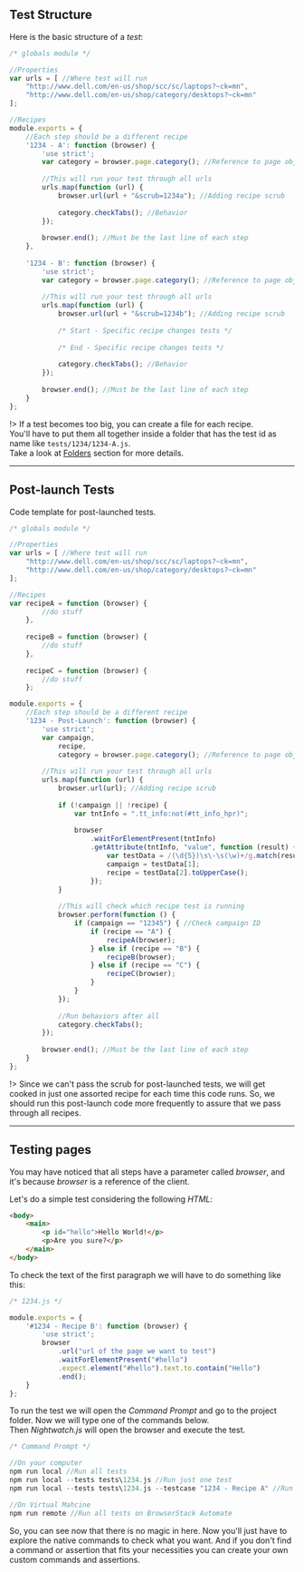 ## Test Structure
Here is the basic structure of a *test*:

```javascript
/* globals module */

//Properties
var urls = [ //Where test will run
    "http://www.dell.com/en-us/shop/scc/sc/laptops?~ck=mn",
    "http://www.dell.com/en-us/shop/category/desktops?~ck=mn"
];

//Recipes
module.exports = {
    //Each step should be a different recipe
    '1234 - A': function (browser) {
        'use strict';
        var category = browser.page.category(); //Reference to page object
        
        //This will run your test through all urls
        urls.map(function (url) {
            browser.url(url + "&scrub=1234a"); //Adding recipe scrub
            
            category.checkTabs(); //Behavior
        });
        
        browser.end(); //Must be the last line of each step
    },
    
    '1234 - B': function (browser) {
        'use strict';
        var category = browser.page.category(); //Reference to page object
        
        //This will run your test through all urls
        urls.map(function (url) {
            browser.url(url + "&scrub=1234b"); //Adding recipe scrub
            
            /* Start - Specific recipe changes tests */
            
            /* End - Specific recipe changes tests */
            
            category.checkTabs(); //Behavior
        });
        
        browser.end(); //Must be the last line of each step
    }
};
```

!> If a test becomes too big, you can create a file for each recipe.<br>
You'll have to put them all together inside a folder that has the test
id as name like `tests/1234/1234-A.js`.<br>
Take a look at [Folders](https://eduardomontanha.github.io/tnt-automation/#/usage/folders?id=addremove-a-folder)
section for more details.

---

## Post-launch Tests
Code template for post-launched tests.

```javascript
/* globals module */

//Properties
var urls = [ //Where test will run
    "http://www.dell.com/en-us/shop/scc/sc/laptops?~ck=mn",
    "http://www.dell.com/en-us/shop/category/desktops?~ck=mn"
];

//Recipes
var recipeA = function (browser) {
        //do stuff
    },
    
    recipeB = function (browser) {
        //do stuff
    },
    
    recipeC = function (browser) {
        //do stuff
    };

module.exports = {
    //Each step should be a different recipe
    '1234 - Post-Launch': function (browser) {
        'use strict';
        var campaign,
            recipe,
            category = browser.page.category(); //Reference to page object
        
        //This will run your test through all urls
        urls.map(function (url) {
            browser.url(url); //Adding recipe scrub
            
            if (!campaign || !recipe) {
                var tntInfo = ".tt_info:not(#tt_info_hpr)";
                
                browser
                    .waitForElementPresent(tntInfo)
                    .getAttribute(tntInfo, "value", function (result) {
                        var testData = /(\d{5})\s\-\s(\w)+/g.match(result.value);
                        campaign = testData[1];
                        recipe = testData[2].toUpperCase();
                    });
            }
            
            //This will check which recipe test is running
            browser.perform(function () {
                if (campaign == "12345") { //Check campaign ID
                    if (recipe == "A") {
                        recipeA(browser);
                    } else if (recipe == "B") {
                        recipeB(browser);
                    } else if (recipe == "C") {
                        recipeC(browser);
                    }
                }
            });
            
            //Run behaviors after all
            category.checkTabs();
        });
        
        browser.end(); //Must be the last line of each step
    }
};
```

!> Since we can't pass the scrub for post-launched tests, we will get
cooked in just one assorted recipe for each time this code runs. So,
we should run this post-launch code more frequently to assure that we
pass through all recipes.

---

## Testing pages
You may have noticed that all steps have a parameter called *browser*,
and it's because *browser* is a reference of the client.

Let's do a simple test considering the following *HTML*:

```html
<body>
    <main>
        <p id="hello">Hello World!</p>
        <p>Are you sure?</p>
    </main>
</body>
```

To check the text of the first paragraph we will have to do something
like this:

```javascript
/* 1234.js */

module.exports = {
    '#1234 - Recipe B': function (browser) {
        'use strict';
        browser
            .url("url of the page we want to test")
            .waitForElementPresent("#hello")
            .expect.element("#hello").text.to.contain("Hello")
            .end();
    }
};
```

To run the test we will open the *Command Prompt* and go to the project
folder. Now we will type one of the commands below.<br>
Then *Nightwatch.js* will open the browser and execute the test.

```javascript
/* Command Prompt */

//On your computer
npm run local //Run all tests
npm run local --tests tests\1234.js //Run just one test
npm run local --tests tests\1234.js --testcase "1234 - Recipe A" //Run just one step

//On Virtual Mahcine
npm run remote //Run all tests on BrowserStack Automate
```

So, you can see now that there is no magic in here. Now you'll just have
to explore the native commands to check what you want. And if you don't
find a command or assertion that fits your necessities you can create
your own custom commands and assertions.